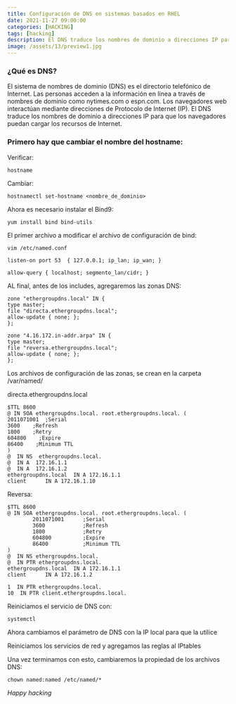 ```yaml
---
title: Configuración de DNS en sistemas basados en RHEL
date: 2021-11-27 09:00:00 
categories: [HACKING]
tags: [hacking]
description: El DNS traduce los nombres de dominio a direcciones IP para que los navegadores puedan cargar los recursos de Internet.
image: /assets/13/preview1.jpg
---
```


### ¿Qué es DNS?

El sistema de nombres de dominio (DNS) es el directorio telefónico de Internet. Las personas acceden a la información en línea a través de nombres de dominio como nytimes.com o espn.com. Los navegadores web interactúan mediante direcciones de Protocolo de Internet (IP). El DNS traduce los nombres de dominio a direcciones IP para que los navegadores puedan cargar los recursos de Internet.

### Primero hay que cambiar el nombre del hostname:
  
Verificar:
   
    hostname

Cambiar:

    hostnamectl set-hostname <nombre_de_dominio>

Ahora es necesario instalar el Bind9:

    yum install bind bind-utils

El primer archivo a modificar el archivo de configuración de bind:

    vim /etc/named.conf

    listen-on port 53  { 127.0.0.1; ip_lan; ip_wan; }

    allow-query { localhost; segmento_lan/cidr; }

AL final, antes de los includes, agregaremos las zonas DNS:

    zone "ethergroupdns.local" IN {
    type master;
    file "directa.ethergroupdns.local";
    allow-update { none; };
    };

    zone "4.16.172.in-addr.arpa" IN {
    type master;
    file "reversa.ethergroupdns.local";
    allow-update { none; };
    };


Los archivos de configuración de las zonas, se crean en la carpeta /var/named/

directa.ethergroupdns.local

    $TTL 8600
    @ IN SOA ethergroupdns.local. root.ethergroupdns.local. (
    2011071001  ;Serial
    3600    ;Refresh
    1800    ;Retry
    604800    ;Expire
    86400    ;Minimum TTL
    )
    @  IN NS  ethergroupdns.local.
    @  IN A  172.16.1.1
    @  IN A  172.16.1.2
    ethergroupdns.local  IN A 172.16.1.1
    client      IN A 172.16.1.10


Reversa:


    $TTL 8600
    @ IN SOA ethergroupdns.local. root.ethergroupdns.local. (
            2011071001      ;Serial
            3600            ;Refresh
            1800            ;Retry
            604800          ;Expire
            86400           ;Minimum TTL
    )
    @  IN NS ethergroupdns.local.
    @  IN PTR ethergroupdns.local.
    ethergroupdns.local  IN A 172.16.1.1
    client      IN A 172.16.1.2

    1  IN PTR ethergroupdns.local.
    10  IN PTR client.ethergroupdns.local.


Reiniciamos el servicio de DNS con:

    systemctl

Ahora cambiamos el parámetro de DNS con la IP local para que la utilice

Reiniciamos los servicios de red y agregamos las reglas al IPtables

Una vez terminamos con esto, cambiaremos la propiedad de los archivos DNS:

    chown named:named /etc/named/*

_Happy hacking_
